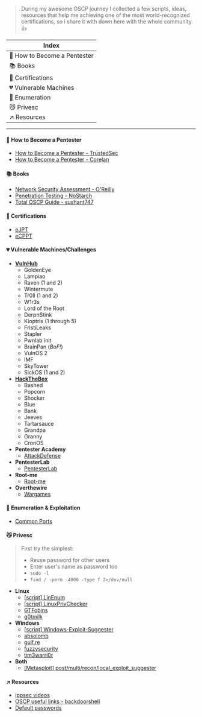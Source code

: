 > During my awesome OSCP journey I collected a few scripts, ideas, resources that help me achieving one of the most world-recognized certifications, so i share it with down here with the whole community. :thumbsup:



|Index|
|------------|
|:book: How to Become a Pentester |
|:books: Books|
|:page_facing_up: Certifications|
|:broken_heart: Vulnerable Machines|
|:pencil: Enumeration|
|:smirk_cat: Privesc|
|:arrow_upper_right: Resources|

----- 
#### :book: How to Become a Pentester
* [How to Become a Pentester - TrustedSec](https://www.trustedsec.com/2018/09/become-a-pentester)
* [How to Become a Pentester - Corelan](https://www.corelan.be/index.php/2015/10/13/how-to-become-a-pentester/)


#### :books: Books
* [Network Security Assessment - O'Reilly](https://www.oreilly.com/library/view/network-security-assessment/9781491911044/)
* [Penetration Testing - NoStarch](https://nostarch.com/pentesting)
* [Total OSCP Guide - sushant747](https://sushant747.gitbooks.io/total-oscp-guide/content/bash-scripting.html)

#### :page_facing_up: Certifications
* [eJPT](https://www.elearnsecurity.com/course/penetration_testing_student/)
* [eCPPT](https://www.elearnsecurity.com/course/penetration_testing/)

#### :broken_heart: Vulnerable Machines/Challenges
* **[VulnHub](https://www.vulnhub.com)**
  * GoldenEye
  * Lampiao
  * Raven (1 and 2)
  * Wintermute
  * Tr0ll (1 and 2)
  * W1r3s
  * Lord of the Root
  * DerpnStink
  * Kioptrix (1 through 5)
  * FristiLeaks
  * Stapler
  * Pwnlab init
  * BrainPan (_BoF!_)
  * VulnOS 2
  * IMF
  * SkyTower
  * SickOS (1 and 2)
* **[HackTheBox](https://www.hackthebox.eu)**
  * Bashed
  * Popcorn
  * Shocker
  * Blue
  * Bank
  * Jeeves
  * Tartarsauce
  * Grandpa
  * Granny
  * CronOS
* **Pentester Academy**
  * [AttackDefense](https://attackdefense.com)
* **PentesterLab**
  * [PentesterLab](https://www.pentesterlab.com)
* **Root-me**
  * [Root-me](https://www.root-me.org)
* **Overthewire**
  * [Wargames](http://overthewire.org/wargames/)

#### :pencil: Enumeration & Exploitation
  * [Common Ports](https://github.com/0xKiewicz/pwk-oscp/blob/master/enum-exploitation.md)

#### :smirk_cat: Privesc
> First try the simplest:
> * Reuse password for other users
> * Enter user's name as password too
> * ``sudo -l``
> * ``find / -perm -4000 -type f 2>/dev/null``
* **Linux**
  * [[script] LinEnum](http://www.rebootuser.com/?p=1758)
  * [[script] LinuxPrivChecker](http://www.securitysift.com/download/linuxprivchecker.py)
  * [GTFobins](https://gtfobins.github.io/)
  * [g0tmilk](https://blog.g0tmi1k.com/2011/08/basic-linux-privilege-escalation/)
* **Windows**  
  * [[script] Windows-Exploit-Suggester](https://github.com/GDSSecurity/Windows-Exploit-Suggester/blob/master/windows-exploit-suggester.py)
  * [absolomb](https://www.absolomb.com/2018-01-26-Windows-Privilege-Escalation-Guide/)
  * [guif.re](https://guif.re/windowseop)
  * [fuzzysecurity](http://www.fuzzysecurity.com/tutorials/16.html)
  * [tim3warri0r](http://tim3warri0r.blogspot.com/)
* **Both**
  * [[Metasploit] post/multi/recon/local_exploit_suggester](post/multi/recon/local_exploit_suggester)

#### :arrow_upper_right: Resources
* [ippsec videos](https://www.youtube.com/channel/UCa6eh7gCkpPo5XXUDfygQQA)
* [OSCP useful links - backdoorshell](https://backdoorshell.gitbooks.io/oscp-useful-links/content/)
* [Default passwords](https://cirt.net)
